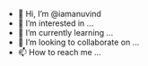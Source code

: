 - 👋 Hi, I’m @iamanuvind
- 👀 I’m interested in ...
- 🌱 I’m currently learning ...
- 💞️ I’m looking to collaborate on ...
- 📫 How to reach me ...

<!---
iamanuvind/iamanuvind is a ✨ special ✨ repository because its `README.md` (this file) appears on your GitHub profile.
You can click the Preview link to take a look at your changes.
--->
